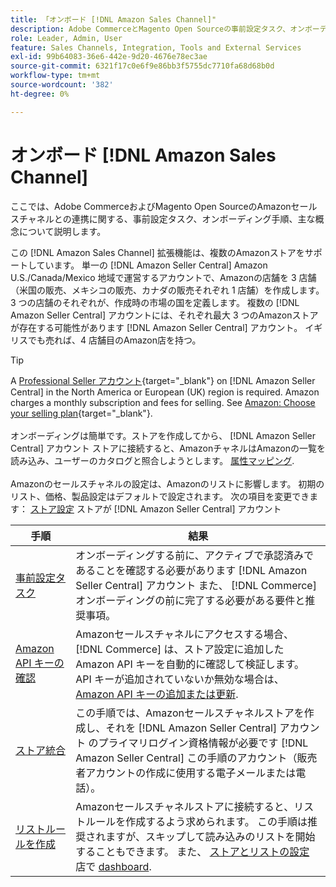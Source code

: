 ```yaml
---
title: 「オンボード [!DNL Amazon Sales Channel]"
description: Adobe CommerceとMagento Open Sourceの事前設定タスク、オンボーディング手順、AmazonとAmazonSales Channelの連携方法について説明します。
role: Leader, Admin, User
feature: Sales Channels, Integration, Tools and External Services
exl-id: 99b64083-36e6-442e-9d20-4676e78ec3ae
source-git-commit: 6321f17c0e6f9e86bb3f5755dc7710fa68d68b0d
workflow-type: tm+mt
source-wordcount: '382'
ht-degree: 0%

---
```


# オンボード [!DNL Amazon Sales Channel]

ここでは、Adobe CommerceおよびMagento Open SourceのAmazonセールスチャネルとの連携に関する、事前設定タスク、オンボーディング手順、主な概念について説明します。

この [!DNL Amazon Sales Channel] 拡張機能は、複数のAmazonストアをサポートしています。 単一の [!DNL Amazon Seller Central] Amazon U.S./Canada/Mexico 地域で運営するアカウントで、Amazonの店舗を 3 店舗（米国の販売、メキシコの販売、カナダの販売それぞれ 1 店舗）を作成します。 3 つの店舗のそれぞれが、作成時の市場の国を定義します。 複数の [!DNL Amazon Seller Central] アカウントには、それぞれ最大 3 つのAmazonストアが存在する可能性があります [!DNL Amazon Seller Central] アカウント。 イギリスでも売れば、4 店舗目のAmazon店を持つ。

>[!TIP]
>
>A [Professional Seller アカウント](https://sell.amazon.com/){target="_blank"} on [!DNL Amazon Seller Central] in the North America or European (UK) region is required. Amazon charges a monthly subscription and fees for selling. See [Amazon: Choose your selling plan](https://sell.amazon.com/pricing.html){target="_blank"}.<br><br>
>オンボーディングは簡単です。ストアを作成してから、 [!DNL Amazon Seller Central] アカウント
>ストアに接続すると、AmazonチャネルはAmazonの一覧を読み込み、ユーザーのカタログと照合しようとします。 [属性マッピング](./attributes-view.md).<br><br>
>Amazonのセールスチャネルの設定は、Amazonのリストに影響します。 初期のリスト、価格、製品設定はデフォルトで設定されます。 次の項目を変更できます： [ストア設定](./ob-store-review.md) ストアが [!DNL Amazon Seller Central] アカウント

| 手順 | 結果 |
|---------------------------------------------------------|-------------------------------------------------------------------------------------------------------------------------------------------------------------------------------------------------------------------------------------------------------------------------------------------------------------------------|
| [事前設定タスク](./amazon-pre-setup-tasks.md) | オンボーディングする前に、アクティブで承認済みであることを確認する必要があります [!DNL Amazon Seller Central] アカウント また、 [!DNL Commerce] オンボーディングの前に完了する必要がある要件と推奨事項。 |
| [Amazon API キーの確認](./amazon-verify-api-key.md) | Amazonセールスチャネルにアクセスする場合、 [!DNL Commerce] は、ストア設定に追加したAmazon API キーを自動的に確認して検証します。 API キーが追加されていないか無効な場合は、 [Amazon API キーの追加または更新](./amazon-verify-api-key.md). |
| [ストア統合](./store-integration.md) | この手順では、Amazonセールスチャネルストアを作成し、それを [!DNL Amazon Seller Central] アカウント のプライマリログイン資格情報が必要です [!DNL Amazon Seller Central] この手順のアカウント（販売者アカウントの作成に使用する電子メールまたは電話）。 |
| [リストルールを作成](./ob-create-listing-rule.md) | Amazonセールスチャネルストアに接続すると、リストルールを作成するよう求められます。 この手順は推奨されますが、スキップして読み込みのリストを開始することもできます。 また、 [ストアとリストの設定](./ob-store-review.md) 店で [dashboard](./amazon-store-dashboard.md). |
